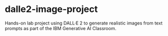 # dalle2-image-project
Hands-on lab project using DALL·E 2 to generate realistic images from text prompts as part of the IBM Generative AI Classroom.
